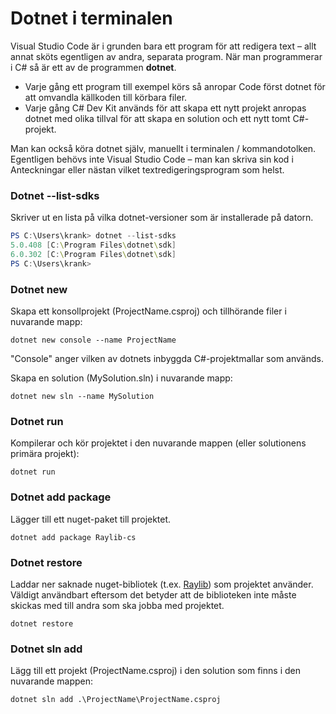 # Dotnet i terminalen

Visual Studio Code är i grunden bara ett program för att redigera text – allt annat sköts egentligen av andra, separata program. När man programmerar i C# så är ett av de programmen **dotnet**.

* Varje gång ett program till exempel körs så anropar Code först dotnet för att omvandla källkoden till körbara filer.
* Varje gång C# Dev Kit används för att skapa ett nytt projekt anropas dotnet med olika tillval för att skapa en solution och ett nytt tomt C#-projekt.

Man kan också köra dotnet själv, manuellt i terminalen / kommandotolken. Egentligen behövs inte Visual Studio Code – man kan skriva sin kod i Anteckningar eller nästan vilket textredigeringsprogram som helst.

### Dotnet --list-sdks

Skriver ut en lista på vilka dotnet-versioner som är installerade på datorn.

```powershell
PS C:\Users\krank> dotnet --list-sdks
5.0.408 [C:\Program Files\dotnet\sdk]
6.0.302 [C:\Program Files\dotnet\sdk]
PS C:\Users\krank>
```

### Dotnet new

Skapa ett konsollprojekt (ProjectName.csproj) och tillhörande filer i nuvarande mapp:

```
dotnet new console --name ProjectName
```

"Console" anger vilken av dotnets inbyggda C#-projektmallar som används.

Skapa en solution (MySolution.sln) i nuvarande mapp:

```
dotnet new sln --name MySolution
```

### Dotnet run

Kompilerar och kör projektet i den nuvarande mappen (eller solutionens primära projekt):

```
dotnet run
```

### Dotnet add package

Lägger till ett nuget-paket till projektet.

```
dotnet add package Raylib-cs
```

### Dotnet restore

Laddar ner saknade nuget-bibliotek (t.ex. [Raylib](../annat/raylib/)) som projektet använder. Väldigt användbart eftersom det betyder att de biblioteken inte måste skickas med till andra som ska jobba med projektet.

```
dotnet restore
```

### Dotnet sln add

Lägg till ett projekt (ProjectName.csproj) i den solution som finns i den nuvarande mappen:

```
dotnet sln add .\ProjectName\ProjectName.csproj
```

